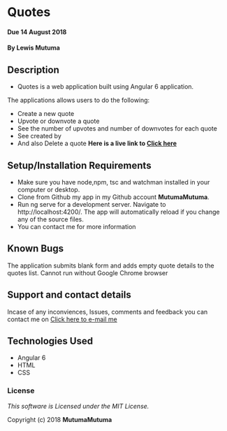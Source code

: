 # Quotes

 #### Due 14 August 2018

 #### By **Lewis Mutuma**

 ## Description

 * Quotes is a web application built using Angular 6 application.

 The applications allows users to do the following:

 * Create a new quote
 * Upvote or downvote a quote
 * See the number of upvotes and number of downvotes for each quote
 * See created by
 * And also Delete a quote <strong> Here is a live link to <a href="https://mutumamutuma.github.io/Quotes-app/">Click here</a> </strong>

 ## Setup/Installation Requirements

 * Make sure you have node,npm, tsc and watchman installed in your computer or desktop.
 * Clone from Github my app in my Github account **MutumaMutuma**.
 * Run ng serve for a development server. Navigate to http://localhost:4200/. The app will automatically reload if you change any of the source files.
 * You can contact me for more information


 ## Known Bugs

 The application submits blank form and adds empty quote details to the quotes list.
 Cannot run without Google Chrome browser

 ## Support and contact details

 Incase of any inconviences, Issues, comments and feedback you can contact me on <a href="lewismutuma1000@gmail.com"> Click here to e-mail me</a>

 ## Technologies Used

 * Angular 6
 * HTML 
 * CSS

 ### License

 *This software is Licensed under the MIT License.*

 Copyright (c) 2018 **MutumaMutuma**